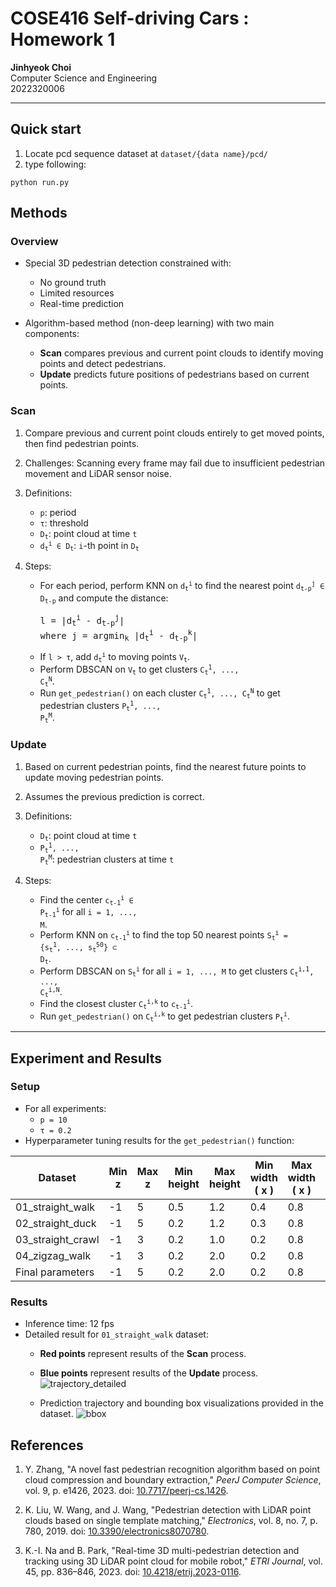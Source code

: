 # COSE416 Self-driving Cars : Homework 1

**Jinhyeok Choi**  
Computer Science and Engineering  
2022320006  

---
## Quick start
1. Locate pcd sequence dataset at `dataset/{data name}/pcd/`
2. type following:
```
python run.py
```

## Methods

### Overview
- Special 3D pedestrian detection constrained with:
  - No ground truth
  - Limited resources
  - Real-time prediction

- Algorithm-based method (non-deep learning) with two main components:
  - **Scan** compares previous and current point clouds to identify moving points and detect pedestrians.
  - **Update** predicts future positions of pedestrians based on current points.

### Scan
1. Compare previous and current point clouds entirely to get moved points, then find pedestrian points.
2. Challenges: Scanning every frame may fail due to insufficient pedestrian movement and LiDAR sensor noise.
3. Definitions:
   - <code>p</code>: period
   - <code>&tau;</code>: threshold
   - <code>D<sub>t</sub></code>: point cloud at time <code>t</code>
   - <code>d<sub>t</sub><sup>i</sup> &isin; D<sub>t</sub></code>: <code>i</code>-th point in <code>D<sub>t</sub></code>

4. Steps:
   - For each period, perform KNN on <code>d<sub>t</sub><sup>i</sup></code> to find the nearest point <code>d<sub>t-p</sub><sup>j</sup> &isin; D<sub>t-p</sub></code> and compute the distance:
     <pre>
     l = |d<sub>t</sub><sup>i</sup> - d<sub>t-p</sub><sup>j</sup>|
     where j = argmin<sub>k</sub> |d<sub>t</sub><sup>i</sup> - d<sub>t-p</sub><sup>k</sup>|
     </pre>
   - If <code>l &gt; &tau;</code>, add <code>d<sub>t</sub><sup>i</sup></code> to moving points <code>V<sub>t</sub></code>.
   - Perform DBSCAN on <code>V<sub>t</sub></code> to get clusters <code>C<sub>t</sub><sup>1</sup>, ..., C<sub>t</sub><sup>N</sup></code>.
   - Run `get_pedestrian()` on each cluster <code>C<sub>t</sub><sup>1</sup>, ..., C<sub>t</sub><sup>N</sup></code> to get pedestrian clusters <code>P<sub>t</sub><sup>1</sup>, ..., P<sub>t</sub><sup>M</sup></code>.

### Update
1. Based on current pedestrian points, find the nearest future points to update moving pedestrian points.
2. Assumes the previous prediction is correct.
3. Definitions:
   - <code>D<sub>t</sub></code>: point cloud at time <code>t</code>
   - <code>P<sub>t</sub><sup>1</sup>, ..., P<sub>t</sub><sup>M</sup></code>: pedestrian clusters at time <code>t</code>

4. Steps:
   - Find the center <code>c<sub>t-1</sub><sup>i</sup> &isin; P<sub>t-1</sub><sup>i</sup></code> for all <code>i = 1, ..., M</code>.
   - Perform KNN on <code>c<sub>t-1</sub><sup>i</sup></code> to find the top 50 nearest points <code>S<sub>t</sub><sup>i</sup> = {s<sub>t</sub><sup>1</sup>, ..., s<sub>t</sub><sup>50</sup>} &sub; D<sub>t</sub></code>.
   - Perform DBSCAN on <code>S<sub>t</sub><sup>i</sup></code> for all <code>i = 1, ..., M</code> to get clusters <code>C<sub>t</sub><sup>i,1</sup>, ..., C<sub>t</sub><sup>i,N</sup></code>.
   - Find the closest cluster <code>C<sub>t</sub><sup>i,k</sup></code> to <code>c<sub>t-1</sub><sup>i</sup></code>.
   - Run `get_pedestrian()` on <code>C<sub>t</sub><sup>i,k</sup></code> to get pedestrian clusters <code>P<sub>t</sub><sup>i</sup></code>.

---

## Experiment and Results

### Setup
- For all experiments:
  - <code>p = 10</code>
  - <code>&tau; = 0.2</code>
- Hyperparameter tuning results for the `get_pedestrian()` function:

| Dataset           | Min z  | Max z  | Min height | Max height | Min width \( x \) | Max width \( x \) | Min width \( y \) | Max width \( y \) |
|-------------------|--------|--------|------------|------------|-------------------|-------------------|-------------------|-------------------|
| 01_straight_walk  | -1     | 5      | 0.5        | 1.2        | 0.4               | 0.8               | 0.2               | 0.6               |
| 02_straight_duck  | -1     | 5      | 0.2        | 1.2        | 0.3               | 0.8               | 0.2               | 0.8               |
| 03_straight_crawl | -1     | 3      | 0.2        | 1.0        | 0.2               | 0.8               | 0.2               | 0.8               |
| 04_zigzag_walk    | -1     | 3      | 0.2        | 2.0        | 0.2               | 0.8               | 0.2               | 0.8               |
| Final parameters  | -1     | 5      | 0.2        | 2.0        | 0.2               | 0.8               | 0.2               | 0.8               |

### Results
- Inference time: 12 fps
- Detailed result for `01_straight_walk` dataset:
  - **Red points** represent results of the **Scan** process.
  - **Blue points** represent results of the **Update** process.
  ![trajectory_detailed](https://github.com/user-attachments/assets/65f3ca8c-06a6-4fdc-b086-463202a4f715)

  - Prediction trajectory and bounding box visualizations provided in the dataset.
  ![bbox](https://github.com/user-attachments/assets/0dcbc6a6-b472-4774-906a-fe51776961ad)

## References

1. Y. Zhang, "A novel fast pedestrian recognition algorithm based on point cloud compression and boundary extraction," *PeerJ Computer Science*, vol. 9, p. e1426, 2023. doi: [10.7717/peerj-cs.1426](https://doi.org/10.7717/peerj-cs.1426).

2. K. Liu, W. Wang, and J. Wang, "Pedestrian detection with LiDAR point clouds based on single template matching," *Electronics*, vol. 8, no. 7, p. 780, 2019. doi: [10.3390/electronics8070780](https://doi.org/10.3390/electronics8070780).

3. K.-I. Na and B. Park, "Real-time 3D multi-pedestrian detection and tracking using 3D LiDAR point cloud for mobile robot," *ETRI Journal*, vol. 45, pp. 836–846, 2023. doi: [10.4218/etrij.2023-0116](https://doi.org/10.4218/etrij.2023-0116).